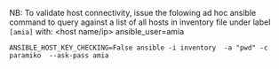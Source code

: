 NB: To validate host connectivity, issue the folowing ad hoc ansible command
to query against a list of all hosts in inventory file under label `[amia]` with:
<host name/ip> ansible_user=amia

`ANSIBLE_HOST_KEY_CHECKING=False ansible -i inventory  -a "pwd" -c paramiko  --ask-pass amia`
